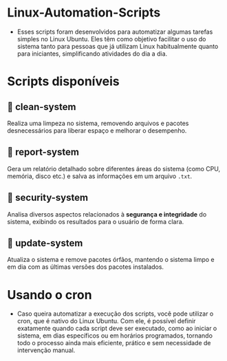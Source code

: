 # Linux-Automation-Scripts
- Esses scripts foram desenvolvidos para automatizar algumas tarefas simples no Linux Ubuntu. Eles têm como objetivo facilitar o uso do sistema tanto para pessoas que já utilizam Linux habitualmente quanto para iniciantes, simplificando atividades do     dia a dia.

# Scripts disponíveis

## 📁 clean-system
Realiza uma limpeza no sistema, removendo arquivos e pacotes desnecessários para liberar espaço e melhorar o desempenho.

## 📁 report-system
Gera um relatório detalhado sobre diferentes áreas do sistema (como CPU, memória, disco etc.) e salva as informações em um arquivo `.txt`.

## 📁 security-system
Analisa diversos aspectos relacionados à **segurança e integridade** do sistema, exibindo os resultados para o usuário de forma clara.

## 📁 update-system
Atualiza o sistema e remove pacotes órfãos, mantendo o sistema limpo e em dia com as últimas versões dos pacotes instalados.

# Usando o cron
- Caso queira automatizar a execução dos scripts, você pode utilizar o cron, que é nativo do Linux Ubuntu. Com ele, é possível definir exatamente quando cada script deve ser executado, como ao iniciar o sistema, em dias específicos ou em horários programados, tornando todo o processo ainda mais eficiente, prático e sem necessidade de intervenção manual.

